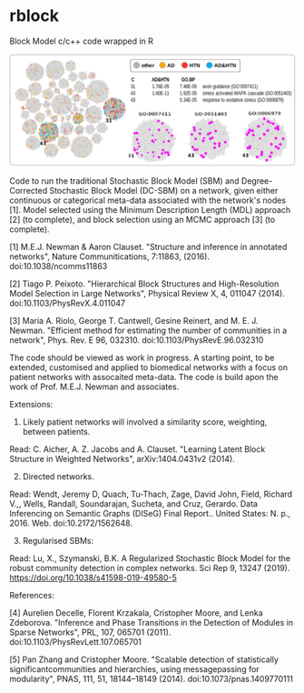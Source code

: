 # rblock
Block Model c/c++ code wrapped in R

<p align="center">
  <img src="rblock/image/Figure_SBM.png" hight="1200" width="800" title="">
  <!-- <img src="your_relative_path_here_number_2_large_name" width="350" alt="accessibility text"> -->
</p>

Code to run the traditional Stochastic Block Model (SBM) and Degree-Corrected Stochastic Block Model (DC-SBM) on a network, given either continuous or categorical 
meta-data associated with the network's nodes [1]. Model selected using the Minimum Description Length (MDL) approach [2] (to complete), and block selection using an MCMC approach [3] (to complete). 

[1] M.E.J. Newman & Aaron Clauset. "Structure and inference in annotated networks", Nature Communitications, 7:11863, (2016). doi:10.1038/ncomms11863 

[2] Tiago P. Peixoto. "Hierarchical Block Structures and High-Resolution Model Selection in Large Networks", Physical Review X, 4, 011047 (2014). doi:10.1103/PhysRevX.4.011047

[3] Maria A. Riolo, George T. Cantwell, Gesine Reinert, and M. E. J. Newman. "Efficient method for estimating the number of communities in a network", Phys. Rev. E 96, 032310. doi:10.1103/PhysRevE.96.032310

The code should be viewed as work in progress. A starting point, to be extended, customised and applied to biomedical networks with a focus on patient networks with assocaited meta-data.
The code is build apon the work of Prof. M.E.J. Newman and associates. 

Extensions:

1) Likely patient networks will involved a similarity score, weighting, between patients.  

Read: C. Aicher, A. Z. Jacobs and A. Clauset. "Learning Latent Block Structure in Weighted Networks", arXiv:1404.0431v2 (2014).

2) Directed networks.

Read: Wendt, Jeremy D, Quach, Tu-Thach, Zage, David John, Field, Richard V.,, Wells, Randall, Soundarajan, Sucheta, and Cruz, Gerardo. Data Inferencing on Semantic Graphs (DISeG) Final Report.. United States: N. p., 2016. Web. doi:10.2172/1562648. 

3) Regularised SBMs:

Read: Lu, X., Szymanski, B.K. A Regularized Stochastic Block Model for the robust community detection in complex networks. Sci Rep 9, 13247 (2019). https://doi.org/10.1038/s41598-019-49580-5


References:

[4] Aurelien Decelle, Florent Krzakala, Cristopher Moore, and Lenka Zdeborova. "Inference and Phase Transitions in the Detection of Modules in Sparse Networks", PRL, 107, 065701 (2011). doi:10.1103/PhysRevLett.107.065701

[5] Pan Zhang and Cristopher Moore. "Scalable detection of statistically significantcommunities and hierarchies, using messagepassing for modularity", PNAS, 111, 51, 18144–18149 (2014). doi:10.1073/pnas.1409770111
